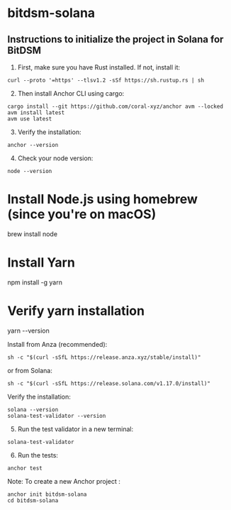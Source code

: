 # bitdsm-solana

## Instructions to initialize the project in Solana for BitDSM

1. First, make sure you have Rust installed. If not, install it:

```
curl --proto '=https' --tlsv1.2 -sSf https://sh.rustup.rs | sh
```

2. Then install Anchor CLI using cargo:

```
cargo install --git https://github.com/coral-xyz/anchor avm --locked
avm install latest
avm use latest
```

3. Verify the installation:

```
anchor --version
```

4. Check your node version:

```
node --version
```

# Install Node.js using homebrew (since you're on macOS)

brew install node

# Install Yarn

npm install -g yarn

# Verify yarn installation

yarn --version

Install from Anza (recommended):

```
sh -c "$(curl -sSfL https://release.anza.xyz/stable/install)"
```

or from Solana:

```
sh -c "$(curl -sSfL https://release.solana.com/v1.17.0/install)"
```

Verify the installation:

```
solana --version
solana-test-validator --version
```

5. Run the test validator in a new terminal:

```
solana-test-validator
```

6. Run the tests:

```
anchor test
```

Note: To create a new Anchor project :

```
anchor init bitdsm-solana
cd bitdsm-solana
```
